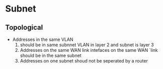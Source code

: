 # Subnet
## Topological
- Addresses in the same VLAN
    1. should be in same subnnet VLAN in layer 2 and subnet is layer 3
    2. Addresses on the same WAN link intefaces on the same WAN `link should be in the same subnet 
    3. Addresses on one subnet shoud not be seperated by a router
